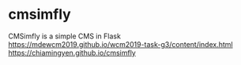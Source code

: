 # cmsimfly
CMSimfly is a simple CMS in Flask
https://mdewcm2019.github.io/wcm2019-task-g3/content/index.html
https://chiamingyen.github.io/cmsimfly
